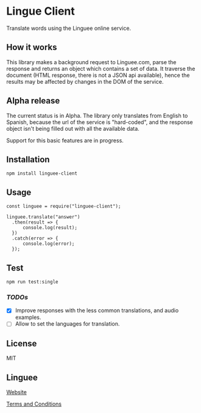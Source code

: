 # Lingue Client

Translate words using the Linguee online service.

## How it works

This library makes a background request to Linguee.com, parse the response and returns an object which contains a set of data.
It traverse the document (HTML response, there is not a JSON api available), hence the results may be affected by changes in the DOM of the service.

## Alpha release

The current status is in Alpha. The library only translates from English to Spanish, because the url of the service is "hard-coded", and the response object isn't being filled out with all the available data.

Support for this basic features are in progress.

## Installation

`npm install linguee-client`

## Usage

```
const linguee = require("linguee-client");

linguee.translate("answer")
  .then(result => {
      console.log(result);
  })
  .catch(error => {
      console.log(error);
  });
```

## Test

`npm run test:single`

### **_TODOs_**

- [X] Improve responses with the less common translations, and audio examples.
- [ ] Allow to set the languages for translation.

## License

MIT

## Linguee

[Website](https://www.linguee.com/)

[Terms and Conditions](https://www.linguee.com/english-spanish/page/termsAndConditions.php)
